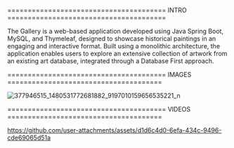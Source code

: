 ======================================= INTRO =======================================

The Gallery is a web-based application developed using Java Spring Boot, MySQL, and Thymeleaf, designed to showcase historical paintings in an engaging and interactive format. Built using a monolithic architecture, the application enables users to explore an extensive collection of artwork from an existing art database, integrated through a Database First approach. 

======================================= IMAGES ======================================

![377946515_1480531772681882_9197010159656535221_n](https://github.com/user-attachments/assets/7d6f7076-88d4-476d-be13-2caed276cd94)


======================================= VIDEOS ======================================

https://github.com/user-attachments/assets/d1d6c4d0-6efa-434c-9496-cde69065d51a

